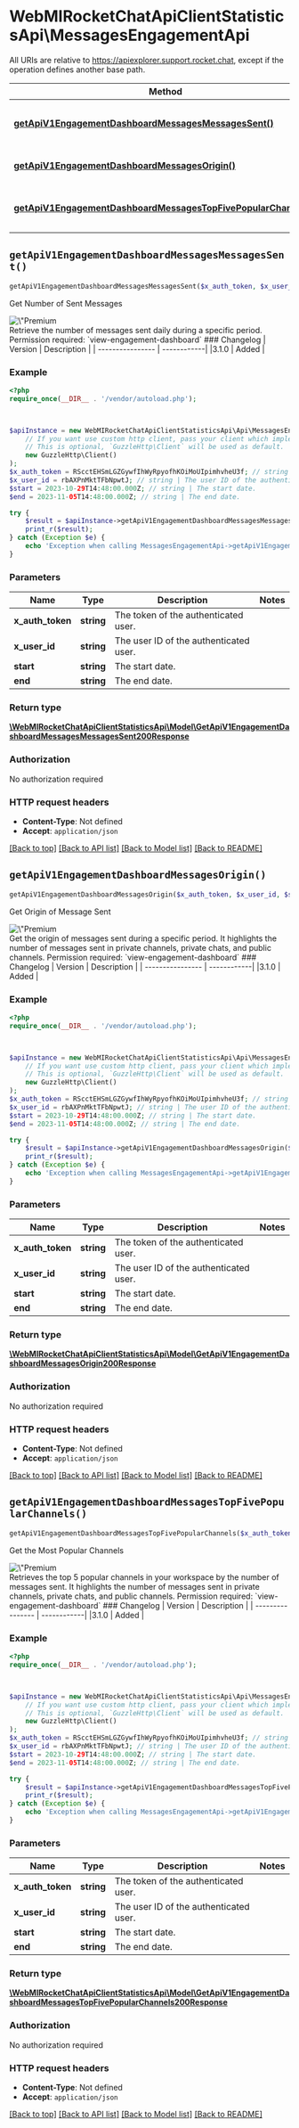 # WebMIRocketChatApiClientStatisticsApi\MessagesEngagementApi

All URIs are relative to https://apiexplorer.support.rocket.chat, except if the operation defines another base path.

| Method | HTTP request | Description |
| ------------- | ------------- | ------------- |
| [**getApiV1EngagementDashboardMessagesMessagesSent()**](MessagesEngagementApi.md#getApiV1EngagementDashboardMessagesMessagesSent) | **GET** /api/v1/engagement-dashboard/messages/messages-sent | Get Number of Sent Messages |
| [**getApiV1EngagementDashboardMessagesOrigin()**](MessagesEngagementApi.md#getApiV1EngagementDashboardMessagesOrigin) | **GET** /api/v1/engagement-dashboard/messages/origin | Get Origin of Message Sent |
| [**getApiV1EngagementDashboardMessagesTopFivePopularChannels()**](MessagesEngagementApi.md#getApiV1EngagementDashboardMessagesTopFivePopularChannels) | **GET** /api/v1/engagement-dashboard/messages/top-five-popular-channels | Get the Most Popular Channels |


## `getApiV1EngagementDashboardMessagesMessagesSent()`

```php
getApiV1EngagementDashboardMessagesMessagesSent($x_auth_token, $x_user_id, $start, $end): \WebMIRocketChatApiClientStatisticsApi\Model\GetApiV1EngagementDashboardMessagesMessagesSent200Response
```

Get Number of Sent Messages

<div style=\"text-align: center; margin: 1rem 0 1rem 0;\"><img src=\"https://raw.githubusercontent.com/RocketChat/Rocket.Chat-Open-API/main/images/premium.svg\" alt=\"Premium tag\" style=\"display: block; margin: auto;\"></div>  Retrieve the number of messages sent daily during a specific period.  Permission required: `view-engagement-dashboard`   ### Changelog | Version      | Description |  | ---------------- | ------------| |3.1.0            | Added       |

### Example

```php
<?php
require_once(__DIR__ . '/vendor/autoload.php');



$apiInstance = new WebMIRocketChatApiClientStatisticsApi\Api\MessagesEngagementApi(
    // If you want use custom http client, pass your client which implements `GuzzleHttp\ClientInterface`.
    // This is optional, `GuzzleHttp\Client` will be used as default.
    new GuzzleHttp\Client()
);
$x_auth_token = RScctEHSmLGZGywfIhWyRpyofhKOiMoUIpimhvheU3f; // string | The token of the authenticated user.
$x_user_id = rbAXPnMktTFbNpwtJ; // string | The user ID of the authenticated user.
$start = 2023-10-29T14:48:00.000Z; // string | The start date.
$end = 2023-11-05T14:48:00.000Z; // string | The end date.

try {
    $result = $apiInstance->getApiV1EngagementDashboardMessagesMessagesSent($x_auth_token, $x_user_id, $start, $end);
    print_r($result);
} catch (Exception $e) {
    echo 'Exception when calling MessagesEngagementApi->getApiV1EngagementDashboardMessagesMessagesSent: ', $e->getMessage(), PHP_EOL;
}
```

### Parameters

| Name | Type | Description  | Notes |
| ------------- | ------------- | ------------- | ------------- |
| **x_auth_token** | **string**| The token of the authenticated user. | |
| **x_user_id** | **string**| The user ID of the authenticated user. | |
| **start** | **string**| The start date. | |
| **end** | **string**| The end date. | |

### Return type

[**\WebMIRocketChatApiClientStatisticsApi\Model\GetApiV1EngagementDashboardMessagesMessagesSent200Response**](../Model/GetApiV1EngagementDashboardMessagesMessagesSent200Response.md)

### Authorization

No authorization required

### HTTP request headers

- **Content-Type**: Not defined
- **Accept**: `application/json`

[[Back to top]](#) [[Back to API list]](../../README.md#endpoints)
[[Back to Model list]](../../README.md#models)
[[Back to README]](../../README.md)

## `getApiV1EngagementDashboardMessagesOrigin()`

```php
getApiV1EngagementDashboardMessagesOrigin($x_auth_token, $x_user_id, $start, $end): \WebMIRocketChatApiClientStatisticsApi\Model\GetApiV1EngagementDashboardMessagesOrigin200Response
```

Get Origin of Message Sent

<div style=\"text-align: center; margin: 1rem 0 1rem 0;\"><img src=\"https://raw.githubusercontent.com/RocketChat/Rocket.Chat-Open-API/main/images/premium.svg\" alt=\"Premium tag\" style=\"display: block; margin: auto;\"></div>  Get the origin of messages sent during a specific period. It highlights the number of messages sent in private channels, private chats, and public channels.  Permission required: `view-engagement-dashboard`   ### Changelog | Version      | Description |  | ---------------- | ------------| |3.1.0            | Added       |

### Example

```php
<?php
require_once(__DIR__ . '/vendor/autoload.php');



$apiInstance = new WebMIRocketChatApiClientStatisticsApi\Api\MessagesEngagementApi(
    // If you want use custom http client, pass your client which implements `GuzzleHttp\ClientInterface`.
    // This is optional, `GuzzleHttp\Client` will be used as default.
    new GuzzleHttp\Client()
);
$x_auth_token = RScctEHSmLGZGywfIhWyRpyofhKOiMoUIpimhvheU3f; // string | The token of the authenticated user.
$x_user_id = rbAXPnMktTFbNpwtJ; // string | The user ID of the authenticated user.
$start = 2023-10-29T14:48:00.000Z; // string | The start date.
$end = 2023-11-05T14:48:00.000Z; // string | The end date.

try {
    $result = $apiInstance->getApiV1EngagementDashboardMessagesOrigin($x_auth_token, $x_user_id, $start, $end);
    print_r($result);
} catch (Exception $e) {
    echo 'Exception when calling MessagesEngagementApi->getApiV1EngagementDashboardMessagesOrigin: ', $e->getMessage(), PHP_EOL;
}
```

### Parameters

| Name | Type | Description  | Notes |
| ------------- | ------------- | ------------- | ------------- |
| **x_auth_token** | **string**| The token of the authenticated user. | |
| **x_user_id** | **string**| The user ID of the authenticated user. | |
| **start** | **string**| The start date. | |
| **end** | **string**| The end date. | |

### Return type

[**\WebMIRocketChatApiClientStatisticsApi\Model\GetApiV1EngagementDashboardMessagesOrigin200Response**](../Model/GetApiV1EngagementDashboardMessagesOrigin200Response.md)

### Authorization

No authorization required

### HTTP request headers

- **Content-Type**: Not defined
- **Accept**: `application/json`

[[Back to top]](#) [[Back to API list]](../../README.md#endpoints)
[[Back to Model list]](../../README.md#models)
[[Back to README]](../../README.md)

## `getApiV1EngagementDashboardMessagesTopFivePopularChannels()`

```php
getApiV1EngagementDashboardMessagesTopFivePopularChannels($x_auth_token, $x_user_id, $start, $end): \WebMIRocketChatApiClientStatisticsApi\Model\GetApiV1EngagementDashboardMessagesTopFivePopularChannels200Response
```

Get the Most Popular Channels

<div style=\"text-align: center; margin: 1rem 0 1rem 0;\"><img src=\"https://raw.githubusercontent.com/RocketChat/Rocket.Chat-Open-API/main/images/premium.svg\" alt=\"Premium tag\" style=\"display: block; margin: auto;\"></div>  Retrieves the top 5 popular channels in your workspace by the number of messages sent. It highlights the number of messages sent in private channels, private chats, and public channels.   Permission required: `view-engagement-dashboard`   ### Changelog | Version      | Description |  | ---------------- | ------------| |3.1.0            | Added       |

### Example

```php
<?php
require_once(__DIR__ . '/vendor/autoload.php');



$apiInstance = new WebMIRocketChatApiClientStatisticsApi\Api\MessagesEngagementApi(
    // If you want use custom http client, pass your client which implements `GuzzleHttp\ClientInterface`.
    // This is optional, `GuzzleHttp\Client` will be used as default.
    new GuzzleHttp\Client()
);
$x_auth_token = RScctEHSmLGZGywfIhWyRpyofhKOiMoUIpimhvheU3f; // string | The token of the authenticated user.
$x_user_id = rbAXPnMktTFbNpwtJ; // string | The user ID of the authenticated user.
$start = 2023-10-29T14:48:00.000Z; // string | The start date.
$end = 2023-11-05T14:48:00.000Z; // string | The end date.

try {
    $result = $apiInstance->getApiV1EngagementDashboardMessagesTopFivePopularChannels($x_auth_token, $x_user_id, $start, $end);
    print_r($result);
} catch (Exception $e) {
    echo 'Exception when calling MessagesEngagementApi->getApiV1EngagementDashboardMessagesTopFivePopularChannels: ', $e->getMessage(), PHP_EOL;
}
```

### Parameters

| Name | Type | Description  | Notes |
| ------------- | ------------- | ------------- | ------------- |
| **x_auth_token** | **string**| The token of the authenticated user. | |
| **x_user_id** | **string**| The user ID of the authenticated user. | |
| **start** | **string**| The start date. | |
| **end** | **string**| The end date. | |

### Return type

[**\WebMIRocketChatApiClientStatisticsApi\Model\GetApiV1EngagementDashboardMessagesTopFivePopularChannels200Response**](../Model/GetApiV1EngagementDashboardMessagesTopFivePopularChannels200Response.md)

### Authorization

No authorization required

### HTTP request headers

- **Content-Type**: Not defined
- **Accept**: `application/json`

[[Back to top]](#) [[Back to API list]](../../README.md#endpoints)
[[Back to Model list]](../../README.md#models)
[[Back to README]](../../README.md)
